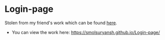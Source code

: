 # Login-page
Stolen from my friend's work which can be found [here](https://github.com/VDXD/Login_Page).

- You can view the work here:
https://smolsuryansh.github.io/Login-page/
